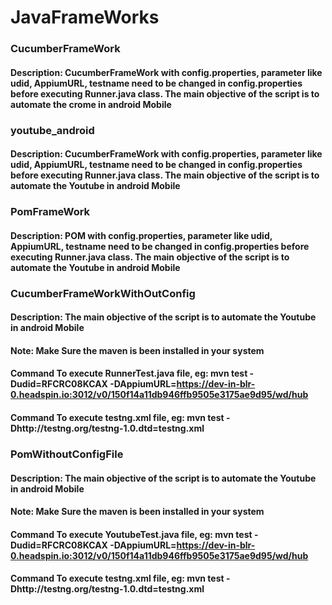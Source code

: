 # JavaFrameWorks

### CucumberFrameWork
#### Description: CucumberFrameWork with config.properties, parameter like udid, AppiumURL, testname need to be changed in config.properties before executing Runner.java class. The main objective of the script is to automate the crome in android Mobile

### youtube_android
#### Description: CucumberFrameWork with config.properties, parameter like udid, AppiumURL, testname need to be changed in config.properties before executing Runner.java class. The main objective of the script is to automate the Youtube in android Mobile

### PomFrameWork
#### Description: POM with config.properties, parameter like udid, AppiumURL, testname need to be changed in config.properties before executing Runner.java class. The main objective of the script is to automate the Youtube in android Mobile

### CucumberFrameWorkWithOutConfig
#### Description: The main objective of the script is to automate the Youtube in android Mobile
#### Note: Make Sure the maven is been installed in your system
#### Command To execute RunnerTest.java file, eg: mvn test -Dudid=RFCRC08KCAX -DAppiumURL=https://dev-in-blr-0.headspin.io:3012/v0/150f14a11db946ffb9505e3175ae9d95/wd/hub
#### Command To execute testng.xml file, eg: mvn test -Dhttp://testng.org/testng-1.0.dtd=testng.xml

### PomWithoutConfigFile
#### Description: The main objective of the script is to automate the Youtube in android Mobile
#### Note: Make Sure the maven is been installed in your system
#### Command To execute YoutubeTest.java file, eg: mvn test -Dudid=RFCRC08KCAX -DAppiumURL=https://dev-in-blr-0.headspin.io:3012/v0/150f14a11db946ffb9505e3175ae9d95/wd/hub
#### Command To execute testng.xml file, eg: mvn test -Dhttp://testng.org/testng-1.0.dtd=testng.xml
